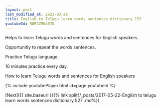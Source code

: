 ```yaml
---
layout: post
last_modified_at: 2021-03-29
title: English to Telugu learn words sentences dictionary 157 
youtubeId: R8P2ZM6J97U
---
```

 
 
Helps to learn Telugu words and sentences for English speakers.

Opportunitiy to repeat the words sentences. 

Practice Telugu language. 
 
10 minutes practice every day. 
 
How to learn Telugu words and sentences for English speakers 
 
{% include youtubePlayer.html id=page.youtubeId %}
 
 
[Next]({{ site.baseurl }}{% link  split1/_posts/2017-05-22-English to telugu learn words sentences dictionary 527 .md%})
 
